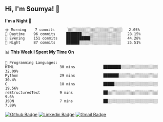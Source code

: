 ## Hi, I'm Soumya! 👋

<!--START_SECTION:waka-->
**I'm a Night 🦉** 

```text
🌞 Morning    7 commits      ░░░░░░░░░░░░░░░░░░░░░░░░░   2.05% 
🌆 Daytime    96 commits     ███████░░░░░░░░░░░░░░░░░░   28.15% 
🌃 Evening    151 commits    ███████████░░░░░░░░░░░░░░   44.28% 
🌙 Night      87 commits     ██████░░░░░░░░░░░░░░░░░░░   25.51%

```


📊 **This Week I Spent My Time On** 

```text
💬 Programming Languages: 
HTML                     30 mins             ████████░░░░░░░░░░░░░░░░░   32.09% 
Python                   29 mins             ███████░░░░░░░░░░░░░░░░░░   30.4% 
C                        18 mins             █████░░░░░░░░░░░░░░░░░░░░   19.56% 
reStructuredText         9 mins              ██░░░░░░░░░░░░░░░░░░░░░░░   9.6% 
JSON                     7 mins              ██░░░░░░░░░░░░░░░░░░░░░░░   7.89%

```


<!--END_SECTION:waka-->

[![Github Badge](https://img.shields.io/badge/-rubyruins-grey?style=for-the-badge&logo=github&logoColor=white&link=https://github.com/rubyruins/)](https://www.github.com/rubyruins/) 
[![Linkedin Badge](https://img.shields.io/badge/-Soumya%20Parekh-0072b1?style=for-the-badge&logo=Linkedin&logoColor=white&link=https://www.linkedin.com/in/Soumya-Parekh/)](https://www.linkedin.com/in/Soumya-Parekh/) 
[![Gmail Badge](https://img.shields.io/badge/-soumya.parekh@somaiya.edu-c14438?style=for-the-badge&logo=Gmail&logoColor=white&link=mailto:soumya.parekh@somaiya.edu)](mailto:soumya.parekh@somaiya.edu) 
